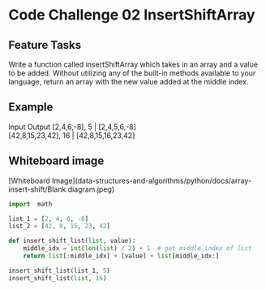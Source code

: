 # Code Challenge 02 InsertShiftArray

## Feature Tasks
Write a function called insertShiftArray which takes in an array and a value to be added.
Without utilizing any of the built-in methods available to your language, return an array
with the new value added at the middle index.

## Example
Input	                   Output
[2,4,6,-8], 5	       |   [2,4,5,6,-8] \
[42,8,15,23,42], 16	 |  [42,8,15,16,23,42]

## Whiteboard image

[Whiteboard Image](data-structures-and-algorithms/python/docs/array-insert-shift/Blank diagram.jpeg)


```python
import  math

list_1 = [2, 4, 6, -8]
list_2 = [42, 8, 15, 23, 42]

def insert_shift_list(list, value):
    middle_idx = int(len(list) / 2) + 1  # get middle index of list
    return list[:middle_idx] + [value] + list[middle_idx:]

insert_shift_list(list_1, 5)
insert_shift_list(list, 16)
```
